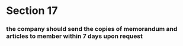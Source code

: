 # Section 17

### the company should send the copies of memorandum and articles to member within 7 days upon request 